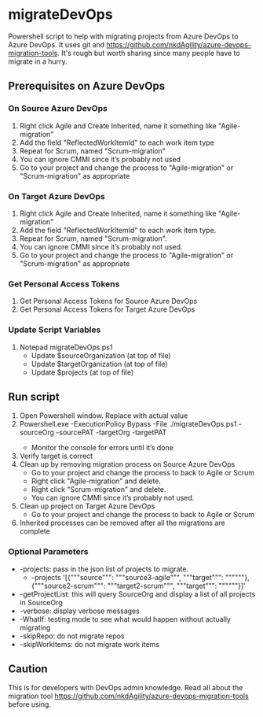 # migrateDevOps

Powershell script to help with migrating projects from Azure DevOps to Azure DevOps. It uses git and <https://github.com/nkdAgility/azure-devops-migration-tools>. It's rough but worth sharing since many people have to migrate in a hurry.

## Prerequisites on Azure DevOps

### On Source Azure DevOps

1. Right click Agile and Create Inherited, name it something like "Agile-migration"
2. Add the field "ReflectedWorkItemId" to each work item type
3. Repeat for Scrum, named "Scrum-migration"
4. You can ignore CMMI since it’s probably not used
5. Go to your project and change the process to "Agile-migration" or "Scrum-migration" as appropriate

### On Target Azure DevOps

1. Right click Agile and Create Inherited, name it something like "Agile-migration"
2. Add the field "ReflectedWorkItemId" to each work item type.
3. Repeat for Scrum, named "Scrum-migration".
4. You can ignore CMMI since it’s probably not used.
5. Go to your project and change the process to "Agile-migration" or "Scrum-migration" as appropriate

### Get Personal Access Tokens

1. Get Personal Access Tokens for Source Azure DevOps
2. Get Personal Access Tokens for Target Azure DevOps

### Update Script Variables

1. Notepad migrateDevOps.ps1
    * Update $sourceOrganization (at top of file)
    * Update $targetOrganization (at top of file)
    * Update $projects (at top of file)

## Run script

1. Open Powershell window. Replace <xyz> with actual value
2. Powershell.exe -ExecutionPolicy Bypass -File ./migrateDevOps.ps1 -sourceOrg <sourceUrl> -sourcePAT <sourcePAT> -targetOrg <targetUrl> -targetPAT <targetPAT>
    * Monitor the console for errors until it’s done
3. Verify target is correct
4. Clean up by removing migration process on Source Azure DevOps
    * Go to your project and change the process to back to Agile or Scrum
    * Right click "Agile-migration" and delete.
    * Right click "Scrum-migration" and delete.
    * You can ignore CMMI since it’s probably not used.
5. Clean up project on Target Azure DevOps
    * Go to your project and change the process to back to Agile or Scrum
6. Inherited processes can be removed after all the migrations are complete

### Optional Parameters

* -projects: pass in the json list of projects to migrate.
    * -projects '[{"""source""": """source3-agile""", """target""": """"""},{"""source2-scrum""": """target2-scrum""", """target""": """"""}]'
* -getProjectList: this will query SourceOrg and display a list of all projects in SourceOrg
* -verbose: display verbose messages
* -WhatIf: testing mode to see what would happen without actually migrating
* -skipRepo: do not migrate repos
* -skipWorkItems: do not migrate work items


## Caution

This is for developers with DevOps admin knowledge. Read all about the migration tool <https://github.com/nkdAgility/azure-devops-migration-tools> before using.
